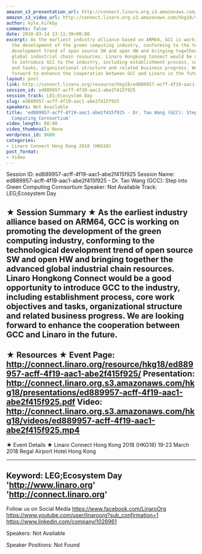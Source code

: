 ```yaml
---
amazon_s3_presentation_url: http://connect.linaro.org.s3.amazonaws.com/hkg18/presentations/ed889957-acff-4f19-aac1-abe2f415f925.pdf
amazon_s3_video_url: http://connect.linaro.org.s3.amazonaws.com/hkg18/videos/ed889957-acff-4f19-aac1-abe2f415f925.mp4
author: kyle.kirkby
comments: false
date: 2018-03-14 13:11:39+00:00
excerpt: As the earliest industry alliance based on ARM64, GCC is working on promoting
  the development of the green computing industry, conforming to the technological
  development trend of open source SW and open HW and bringing together the advanced
  global industrial chain resources. Linaro Hongkong Connect would be a good opportunity
  to introduce GCC to the industry, including establishment process, core work objectives
  and tasks, organizational structure and related business progress. We are looking
  forward to enhance the cooperation between GCC and Linaro in the future.
layout: post
link: http://connect.linaro.org/resource/hkg18/ed889957-acff-4f19-aac1-abe2f415f925/
session_id: ed889957-acff-4f19-aac1-abe2f415f925
session_track: LEG;Ecosystem Day
slug: ed889957-acff-4f19-aac1-abe2f415f925
speakers: Not Available
title: 'ed889957-acff-4f19-aac1-abe2f415f925 - Dr. Tao Wang (GCC): Step into Green
  Computing Cornsortium'
video_length: 00:00
video_thumbnail: None
wordpress_id: 8680
categories:
- Linaro Connect Hong Kong 2018 (HKG18)
post_format:
- Video
---
```


Session ID: ed889957-acff-4f19-aac1-abe2f415f925
Session Name: ed889957-acff-4f19-aac1-abe2f415f925 - Dr. Tao Wang (GCC): Step into Green Computing Cornsortium
Speaker: Not Available
Track: LEG;Ecosystem Day


★ Session Summary ★
As the earliest industry alliance based on ARM64, GCC is working on promoting the development of the green computing industry, conforming to the technological development trend of open source SW and open HW and bringing together the advanced global industrial chain resources. Linaro Hongkong Connect would be a good opportunity to introduce GCC to the industry, including establishment process, core work objectives and tasks, organizational structure and related business progress. We are looking forward to enhance the cooperation between GCC and Linaro in the future.
---------------------------------------------------
★ Resources ★
Event Page: http://connect.linaro.org/resource/hkg18/ed889957-acff-4f19-aac1-abe2f415f925/
Presentation: http://connect.linaro.org.s3.amazonaws.com/hkg18/presentations/ed889957-acff-4f19-aac1-abe2f415f925.pdf
Video: http://connect.linaro.org.s3.amazonaws.com/hkg18/videos/ed889957-acff-4f19-aac1-abe2f415f925.mp4
 ---------------------------------------------------
★ Event Details ★
Linaro Connect Hong Kong 2018 (HKG18)
19-23 March 2018 
Regal Airport Hotel Hong Kong

---------------------------------------------------
Keyword: LEG;Ecosystem Day
'http://www.linaro.org'
'http://connect.linaro.org'
---------------------------------------------------
Follow us on Social Media
https://www.facebook.com/LinaroOrg
https://www.youtube.com/user/linaroorg?sub_confirmation=1
https://www.linkedin.com/company/1026961

Speakers: Not Available

Speaker Positions: Not Found


